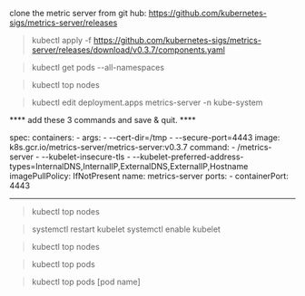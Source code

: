 clone the metric server from git hub: https://github.com/kubernetes-sigs/metrics-server/releases

> kubectl apply -f https://github.com/kubernetes-sigs/metrics-server/releases/download/v0.3.7/components.yaml

> kubectl get pods --all-namespaces

> kubectl top nodes

> kubectl edit deployment.apps metrics-server -n kube-system

**** add these 3 commands and save & quit. ****

spec:
      containers:
      - args:
        - --cert-dir=/tmp
        - --secure-port=4443
        image: k8s.gcr.io/metrics-server/metrics-server:v0.3.7
        command:
        - /metrics-server
        - --kubelet-insecure-tls
        - --kubelet-preferred-address-types=InternalDNS,InternalIP,ExternalDNS,ExternalIP,Hostname
        imagePullPolicy: IfNotPresent
        name: metrics-server
        ports:
        - containerPort: 4443

**********************************

> kubectl top nodes

> systemctl restart kubelet
> systemctl enable kubelet

> kubectl top nodes

> kubectl top pods

> kubectl top pods [pod name]